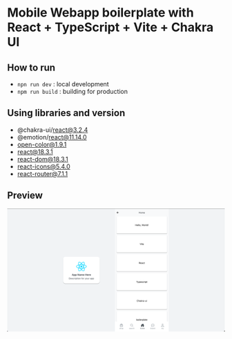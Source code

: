 # Mobile Webapp boilerplate with React + TypeScript + Vite + Chakra UI


## How to run

* `npn run dev` : local development
* `npm run build` : building for production

## Using libraries and version

* @chakra-ui/react@3.2.4
* @emotion/react@11.14.0
* open-color@1.9.1
* react@18.3.1
* react-dom@18.3.1
* react-icons@5.4.0
* react-router@7.1.1

## Preview
![img.png](img.png)


